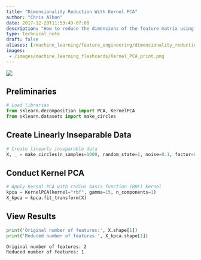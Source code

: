 ```yaml
---
title: "Dimensionality Reduction With Kernel PCA"
author: "Chris Albon"
date: 2017-12-20T11:53:49-07:00
description: "How to reduce the dimensions of the feature matrix using kernels for machine learning in Python."
type: technical_note
draft: false
aliases: [/machine_learning/feature_engineering/dimensionality_reduction_with_kernel_pca/]
images:
 - /images/machine_learning_flashcards/Kernel_PCA_print.png
---
```

<a alt="Dimensionality Reduction With Kernel PCA" href="https://machinelearningflashcards.com">
    <img src="/images/machine_learning_flashcards/Kernel_PCA_print.png" class="flashcard center-block">
</a>

## Preliminaries


```python
# Load libraries
from sklearn.decomposition import PCA, KernelPCA
from sklearn.datasets import make_circles
```

## Create Linearly Inseparable Data


```python
# Create linearly inseparable data
X, _ = make_circles(n_samples=1000, random_state=1, noise=0.1, factor=0.1)
```

## Conduct Kernel PCA


```python
# Apply kernal PCA with radius basis function (RBF) kernel
kpca = KernelPCA(kernel="rbf", gamma=15, n_components=1)
X_kpca = kpca.fit_transform(X)
```

## View Results


```python
print('Original number of features:', X.shape[1])
print('Reduced number of features:', X_kpca.shape[1])
```

    Original number of features: 2
    Reduced number of features: 1

